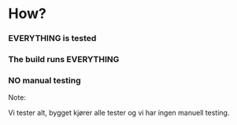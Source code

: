 # How?

### EVERYTHING is tested
### The build runs EVERYTHING
### NO manual testing

Note:

Vi tester alt, bygget kjører alle tester og vi har ingen manuell testing.
